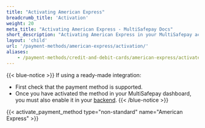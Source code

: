 ```yaml
---
title: "Activating American Express"
breadcrumb_title: 'Activation'
weight: 20
meta_title: "Activating American Express - MultiSafepay Docs"
short_description: "Activating American Express in your MultiSafepay account"
layout: 'child'
url: '/payment-methods/american-express/activation/'
aliases: 
    - /payment-methods/credit-and-debit-cards/american-express/activate-american-express/
---
```

{{< blue-notice >}} If using a ready-made integration: 

- First check that the payment method is supported. 
- Once you have activated the method in your MultiSafepay dashboard, you must also enable it in your [backend](/getting-started/glossary/#backend).  {{< /blue-notice >}}

{{< activate_payment_method type="non-standard" name="American Express" >}}
